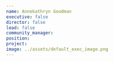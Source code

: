 ```yaml
---
name: Annekathryn Goodman
executive: false
director: false
lead: false
community_manager:   
position:  
project:  
image: ../assets/default_exec_image.png
---
```

